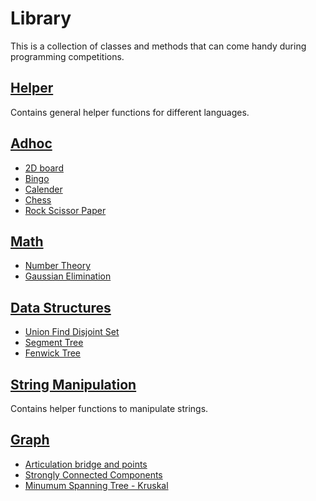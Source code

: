 # Library
This is a collection of classes and methods that can come handy during programming competitions.

## [Helper](Helper)
Contains general helper functions for different languages.

## [Adhoc](Adhoc)
- [2D board](Adhoc/Board2D.cpp)
- [Bingo](Adhoc/bingo.cpp)
- [Calender](Adhoc/calender.cpp)
- [Chess](Adhoc/chess.cpp)
- [Rock Scissor Paper](Adhoc/rock_scissor_paper.cpp)

## [Math](Math)
- [Number Theory](Math/number_theory.cpp)
- [Gaussian Elimination](Math/gaussian_elimination.cpp)

## [Data Structures](DataStructures)
- [Union Find Disjoint Set](DataStructures/union_find.cpp)
- [Segment Tree](DataStructures/segment_tree.cpp)
- [Fenwick Tree](DataStructures/fenwick_tree.cpp)

## [String Manipulation](string_manipulations.cpp)
Contains helper functions to manipulate strings.

## [Graph](Graph)
- [Articulation bridge and points](Graph/UndirectedGraph.java)
- [Strongly Connected Components](Graph/DirectedGraph.java)
- [Minumum Spanning Tree - Kruskal](Graph/Kruskal.java)
